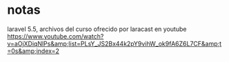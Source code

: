 # notas
laravel 5.5, archivos del curso ofrecido por laracast en youtube https://www.youtube.com/watch?v=aOjXDiqNlPs&amp;list=PLsY_JS2Bx44k2pY9vihW_ok9fA6Z6L7CF&amp;t=0s&amp;index=2
